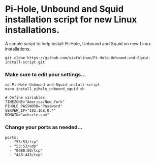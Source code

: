 # Pi-Hole, Unbound and Squid installation script for new Linux installations.

A simple script to help install Pi-Hole, Unbound and Squid on new Linux installations.

    git clone https://github.com/siafulinux/Pi-Hole-Unbound-and-Squid-install-script.git
    
### Make sure to edit your settings...

    cd Pi-Hole-Unbound-and-Squid-install-script
    nano install_pihole_unbound_squid.sh

    # Define variables
    TIMEZONE="America/New_York"
    PIHOLE_PASSWORD="Password"
    SERVER_IP="192.168.0.*"
    DOMAIN="website.com"

### Change your ports as needed...

    ports:
      - "53:53/tcp"
      - "53:53/udp"
      - "8080:80/tcp"
      - "443:443/tcp"
